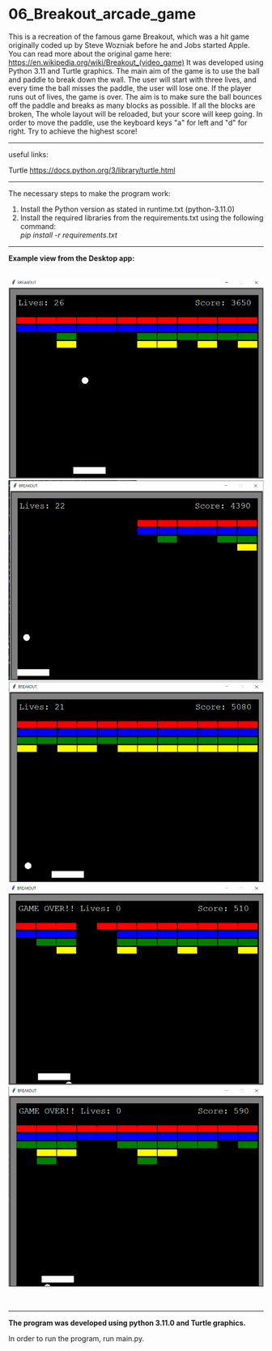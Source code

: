 # 06_Breakout_arcade_game

This is a recreation of the famous game Breakout, which was a hit game originally coded up by Steve Wozniak before he and Jobs started Apple.
You can read more about the original game here: https://en.wikipedia.org/wiki/Breakout_(video_game)
It was developed using Python 3.11 and Turtle graphics. The main aim of the game is to use the ball and paddle to break down the wall.
The user will start with three lives, and every time the ball misses the paddle, the user will lose one. If the player runs out of lives, the game is over. The aim is to make sure the ball bounces off the paddle and breaks as many blocks as possible. If all the blocks are broken,
The whole layout will be reloaded, but your score will keep going. In order to move the paddle, use the keyboard keys "a" for left and "d" for right. Try to achieve the highest score! 
 
---

useful links:</br>

Turtle
https://docs.python.org/3/library/turtle.html

--- 

The necessary steps to make the program work:</br>
1. Install the Python version as stated in runtime.txt (python-3.11.0)</br>
2. Install the required libraries from the requirements.txt using the following command: </br>
*pip install -r requirements.txt*</br>
---

**Example view from the Desktop app:**</br>
</br>

![Screenshot](docs/img/01_view.png)</br>
![Screenshot](docs/img/02_view.png)</br>
![Screenshot](docs/img/03_view.png)</br>
![Screenshot](docs/img/04_view.png)</br>
![Screenshot](docs/img/05_view.png)</br>
 
</br>

---

**The program was developed using python 3.11.0 and Turtle graphics.**

In order to run the program, run main.py.
